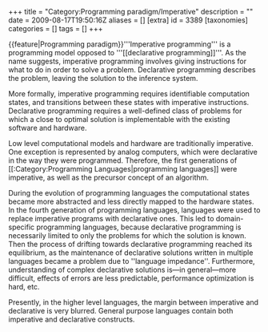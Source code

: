 +++
title = "Category:Programming paradigm/Imperative"
description = ""
date = 2009-08-17T19:50:16Z
aliases = []
[extra]
id = 3389
[taxonomies]
categories = []
tags = []
+++

{{feature|Programming paradigm}}'''Imperative programming''' is a programming model opposed to '''[[declarative programming]]'''. As the name suggests, imperative programming involves giving instructions for what to do in order to solve a problem. Declarative programming describes the problem, leaving the solution to the inference system.

More formally, imperative programming requires identifiable computation states, and transitions between these states with imperative instructions. Declarative programming requires a well-defined class of problems for which a close to optimal solution is implementable with the existing software and hardware.

Low level computational models and hardware are traditionally imperative. One exception is represented by analog computers, which were declarative in the way they were programmed. Therefore, the first generations of [[:Category:Programming Languages|programming languages]] were imperative, as well as the precursor concept of an algorithm.

During the evolution of programming languages the computational states became more abstracted and less directly mapped to the hardware states. In the fourth generation of programming languages, languages were used to replace imperative programs with declarative ones. This led to domain-specific programming languages, because declarative programming is necessarily limited to only the problems for which the solution is known. Then the process of drifting towards declarative programming reached its equilibrium, as the maintenance of declarative solutions written in multiple languages became a problem due to ''language impedance''. Furthermore, understanding of complex declarative solutions is&mdash;in general&mdash;more difficult, effects of errors are less predictable, performance optimization is hard, etc.

Presently, in the higher level languages, the margin between imperative and declarative is very blurred. General purpose languages contain both imperative and declarative constructs.
